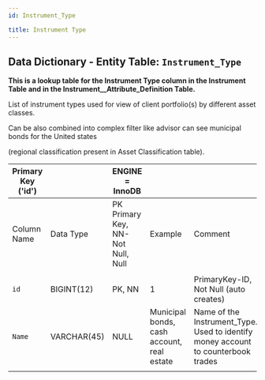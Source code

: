 ```yaml
---
id: Instrument_Type

title: Instrument Type
---
```


## Data Dictionary - Entity Table: `Instrument_Type`

**This is a lookup table for the Instrument Type column in the Instrument Table and in the Instrument__Attribute_Definition Table.** 

List of instrument types used for view of client portfolio(s) by different asset classes. 

Can be also combined into complex filter like advisor can see municipal bonds for the United states

(regional classification present in Asset Classification table).	

| Primary Key ('id')||ENGINE = InnoDB|||
|---|---|---|---|---|
|Column Name|Data Type|PK Primary Key, NN-Not Null, Null|Example|Comment|
||
|`id`|BIGINT(12)|PK, NN|1|PrimaryKey-ID, Not Null (auto creates)|
|`Name`|VARCHAR(45)|NULL|Municipal bonds, cash account, real estate|Name of the Instrument_Type. Used to identify money account to counterbook trades|
||
